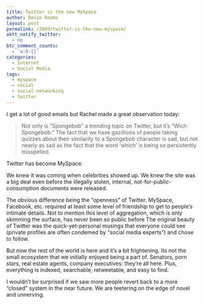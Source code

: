 ```yaml
---
title: Twitter is the new MySpace
author: Devin Reams
layout: post
permalink: /2009/twitter-is-the-new-myspace/
aktt_notify_twitter:
  - no
btc_comment_counts:
  - 'a:0:{}'
categories:
  - Internet
  - Social Media
tags:
  - myspace
  - social
  - social-networking
  - twitter
---
```

I get a lot of good emails but Rachel made a great observation today:

> Not only is &#8220;Spongebob&#8221; a trending topic on Twitter, but it&#8217;s &#8220;Wich Spongebob.&#8221; The fact that we have gazillions of people taking quizzes about their similarity to a Spongebob character is sad, but not nearly as sad as the fact that the word &#8216;which&#8217; is being so persistently misspelled.

Twitter has become MySpace.

We knew it was coming when celebrities showed up. We knew the site was a big deal even before the illegally stolen, internal, not-for-public-consumption documents were released.

The obvious difference being the &#8220;openness&#8221; of Twitter. MySpace, Facebook, etc. required at least some level of friendship to get to people&#8217;s intimate details. Not to mention this level of aggregation, which is only skimming the surface, has never been so public before The original beauty of Twitter was the quick-yet-personal musings that everyone could see (private profiles are often condemed by &#8220;social media experts&#8221;) and chose to follow. 

But now the rest of the world is here and it&#8217;s a bit frightening. Its not the small ecosystem that we initially enjoyed being a part of. Senators, porn stars, real estate agents, company executives: they&#8217;re all here. Plus, everything is indexed, searchable, retweetable, and easy to find.

I wouldn&#8217;t be surprised if we saw more people revert back to a more &#8220;closed&#8221; system in the near future. We are teetering on the edge of novel and unnerving.